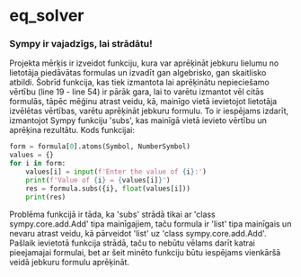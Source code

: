 # eq_solver

### Sympy ir vajadzīgs, lai strādātu!
Projekta mērķis ir izveidot funkciju, kura var aprēķināt jebkuru lielumu no lietotāja piedāvātas formulas un izvadīt gan algebrisko, gan skaitlisko atbildi.
Šobrīd funkcija, kas tiek izmantota lai aprēķinātu nepieciešamo vērtību (line 19 - line 54) ir pārāk gara, lai to varētu izmantot vēl citās formulās, tāpēc mēģinu atrast veidu, kā, mainīgo vietā ievietojot lietotāja izvēlētas vērtības, varētu aprēķināt jebkuru formulu. To ir iespējams izdarīt, izmantojot Sympy funkciju 'subs', kas mainīgā vietā ievieto vērtību un aprēķina rezultātu. Kods funkcijai:
```py
form = formula[0].atoms(Symbol, NumberSymbol)
values = {} 
for i in form:
    values[i] = input(f'Enter the value of {i}:')
    print(f'Value of {i} = {values[i]}')
    res = formula.subs({i}, float(values[i]))
    print(res)
```

Problēma funkcijā ir tāda, ka 'subs' strādā tikai ar 'class sympy.core.add.Add' tipa mainīgajiem, taču formula ir 'list' tipa mainīgais un nevaru atrast veidu, kā pārveidot 'list' uz 'class sympy.core.add.Add'.
Pašlaik ievietotā funkcija strādā, taču to nebūtu vēlams darīt katrai pieejamajai formulai, bet ar šeit minēto funkciju būtu iespējams vienkāršā veidā jebkuru formulu aprēķināt.































